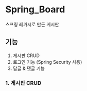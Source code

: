 # Spring_Board  
스프링 레거시로 만든 게시판  

## 기능  
1. 게시판 CRUD  
2. 로그인 기능 (Spring Security 사용)  
3. 답글 & 댓글 기능  

### 1. 게시판 CRUD
